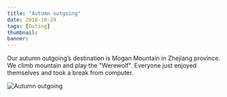 ```yaml
---
title: "Autumn outgoing" 
date: 2018-10-29
tags: [Outing]
thumbnail: 
banner:
---
```

Our autumn outgoing’s destination is Mogan Mountain in Zhejiang province. We climb mountain and play the "Werewolf". Everyone just enjoyed themselves and took a break from computer.

![Autumn outgoing](/2018/10/29/Autumn-outgoing/pic.jpg)
